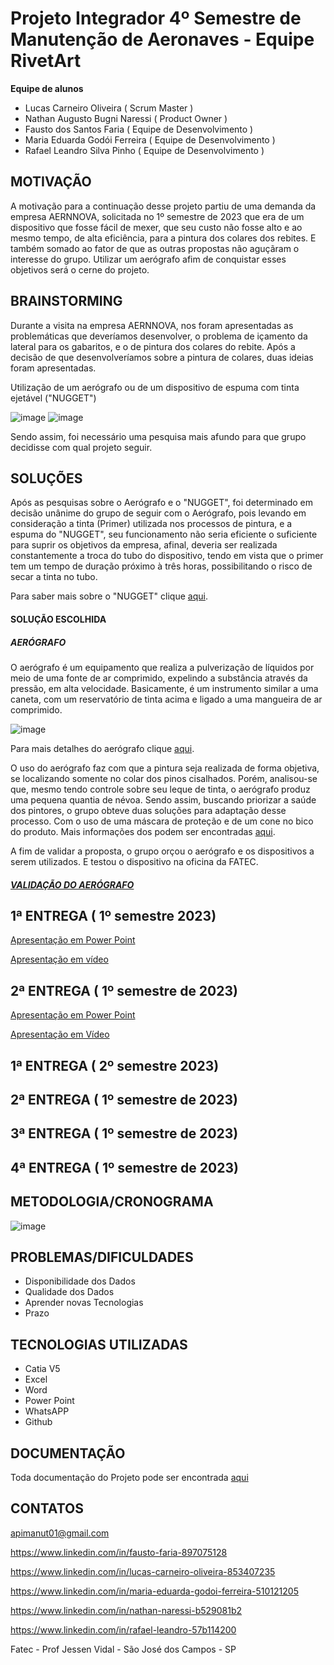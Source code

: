 # Projeto Integrador 4º Semestre de Manutenção de Aeronaves - Equipe RivetArt

**Equipe de alunos**
- Lucas Carneiro Oliveira ( Scrum Master )
- Nathan Augusto Bugni Naressi ( Product Owner )
- Fausto dos Santos Faria ( Equipe de Desenvolvimento )
- Maria Eduarda Godói Ferreira ( Equipe de Desenvolvimento )
- Rafael Leandro Silva Pinho ( Equipe de Desenvolvimento )


## MOTIVAÇÃO

A motivação para a continuação desse projeto partiu de uma demanda da empresa AERNNOVA, solicitada no 1º semestre de 2023 que era de um dispositivo que fosse fácil de mexer,
que seu custo não fosse alto e ao mesmo tempo, de alta eficiência, para a pintura dos colares dos rebites. E também somado ao fator de que as outras propostas não
aguçãram o interesse do grupo.
Utilizar um aerógrafo afim de conquistar esses objetivos será o cerne do projeto.


## BRAINSTORMING

Durante a visita na empresa AERNNOVA, nos foram apresentadas as problemáticas que deveríamos desenvolver,
o problema de içamento da lateral para os gabaritos, e o de pintura dos colares do rebite.
Após a decisão de que desenvolveríamos sobre a pintura de colares, duas ideias foram apresentadas.

Utilização de um aerógrafo ou de um dispositivo de espuma
com tinta ejetável ("NUGGET")

![image](https://github.com/NathanNaressi/Projeto-Integrador---Aernnova/assets/61609188/ba56abdd-9cc6-47b1-abad-6205549b62f8)           ![image](https://github.com/NathanNaressi/Projeto-Integrador---Aernnova/assets/61609188/9b3b715e-a388-46fc-90f3-e40eb4edb8ea)


Sendo assim, foi necessário uma pesquisa mais afundo para que grupo decidisse com qual projeto seguir.


## SOLUÇÕES

Após as pesquisas sobre o Aerógrafo e o "NUGGET", foi determinado em decisão unânime do grupo de seguir com o Aerógrafo,
pois levando em consideração a tinta (Primer) utilizada nos processos de pintura, e a espuma do "NUGGET", seu funcionamento não seria eficiente o suficiente para suprir os objetivos da empresa,
afinal, deveria ser realizada constantemente a troca do tubo do dispositivo, tendo em vista que o primer tem um tempo de duração próximo à três horas, possibilitando o risco de secar a tinta no tubo. 

Para saber mais sobre o "NUGGET" clique [aqui](https://github.com/NathanNaressi/Projeto-Integrador---Aernnova/wiki/Informações-do-"NUGGET").


#### SOLUÇÃO ESCOLHIDA
##### AERÓGRAFO
O aerógrafo é um equipamento que realiza a pulverização de líquidos por meio de uma fonte de ar comprimido, expelindo a substância através da pressão, em alta velocidade. Basicamente, é um instrumento similar a uma caneta, com um reservatório de tinta acima e ligado a uma mangueira de ar comprimido.

![image](https://github.com/NathanNaressi/Projeto-Integrador---Aernnova/assets/61609188/9a37d91f-34a0-4028-976a-89802437d82c)

Para mais detalhes do aerógrafo clique [aqui](https://github.com/NathanNaressi/Projeto-Integrador---Aernnova/wiki/Informações-do-Aerógrafo).

O uso do aerógrafo faz com que a pintura seja realizada de forma objetiva, se localizando somente no colar dos pinos cisalhados. Porém, analisou-se que, mesmo tendo controle sobre seu leque de tinta, o aerógrafo produz uma pequena quantia de névoa. Sendo assim, buscando priorizar a saúde dos pintores, o grupo obteve duas soluções para adaptação desse processo. Com o uso de uma máscara de proteção e de um cone no bico do produto.
Mais informações dos podem ser encontradas [aqui](https://github.com/NathanNaressi/Projeto-Integrador---Aernnova/wiki/EPI-(Equipamento-de-proteção-individual)-para-o-Aerógrafo).

A fim de validar a proposta, o grupo orçou o aerógrafo e os dispositivos a serem utilizados. E testou o dispositivo na oficina da FATEC.

##### [VALIDAÇÃO DO AERÓGRAFO](https://github.com/NathanNaressi/Projeto-Integrador---Aernnova/wiki/Validação-do-Aerógrafo)


## 1ª ENTREGA ( 1º semestre 2023)

[Apresentação em Power Point](https://github.com/NathanNaressi/Projeto-Integrador---Aernnova/files/11627801/Projeto.API-.Sprint.1.pptx)

[Apresentação em vídeo](https://youtu.be/GKP5B5u5Xfs)

## 2ª ENTREGA ( 1º semestre de 2023)

[Apresentação em Power Point](https://github.com/NathanNaressi/Projeto-Integrador---Aernnova/files/11629651/Projeto.Integrador.API.-.Sprint.2.pdf)

[Apresentação em Vídeo](https://www.youtube.com/watch?v=cYPsMjbRCGM)


## 1ª ENTREGA ( 2º semestre 2023)
## 2ª ENTREGA ( 1º semestre de 2023)
## 3ª ENTREGA ( 1º semestre de 2023)
## 4ª ENTREGA ( 1º semestre de 2023)




## METODOLOGIA/CRONOGRAMA
![image](https://github.com/NathanNaressi/Projeto-Integrador---Aernnova/assets/61609188/3fb4f66a-a710-43de-a49a-64fab1b5ace9)



## PROBLEMAS/DIFICULDADES
* Disponibilidade dos Dados
* Qualidade dos Dados
* Aprender novas Tecnologias
* Prazo


## TECNOLOGIAS UTILIZADAS
- Catia V5
- Excel
- Word
- Power Point
- WhatsAPP
- Github


## DOCUMENTAÇÃO

Toda documentação do Projeto pode ser encontrada [aqui](https://github.com/NathanNaressi/Projeto-Integrador---Aernnova/wiki)

## CONTATOS

apimanut01@gmail.com

https://www.linkedin.com/in/fausto-faria-897075128

https://www.linkedin.com/in/lucas-carneiro-oliveira-853407235

https://www.linkedin.com/in/maria-eduarda-godoi-ferreira-510121205 

https://www.linkedin.com/in/nathan-naressi-b529081b2

https://www.linkedin.com/in/rafael-leandro-57b114200

Fatec - Prof Jessen Vidal - São José dos Campos - SP
